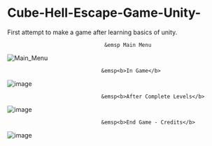 # Cube-Hell-Escape-Game-Unity-
First attempt to make a game after learning basics of unity.

                                  
                                   &emsp Main Menu
![Main_Menu](https://user-images.githubusercontent.com/61588522/190511360-7834d132-51b8-47fc-a3ac-be8d7fa5ec91.png)<br/>

                                  &emsp<b>In Game</b>
![image](https://user-images.githubusercontent.com/61588522/190511590-d2e5fcfd-645c-4dc9-91e6-940cc00ebabd.png)<br/>

                                  &emsp<b>After Complete Levels</b>
![image](https://user-images.githubusercontent.com/61588522/190511811-896f0e5e-72ba-45c1-97c7-5c48ba36c195.png)<br/>

                                  &emsp<b>End Game - Credits</b>
![image](https://user-images.githubusercontent.com/61588522/190511937-4cccbf45-f752-4db5-9e48-f28c2ea4bd1f.png)<br/>

